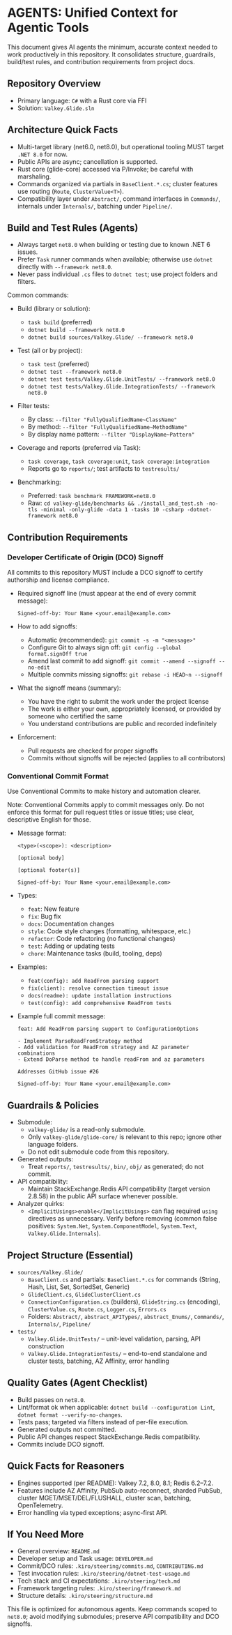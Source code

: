 # AGENTS: Unified Context for Agentic Tools

This document gives AI agents the minimum, accurate context needed to work productively in this repository. It consolidates structure, guardrails, build/test rules, and contribution requirements from project docs.

## Repository Overview

- Primary language: `C#` with a Rust core via FFI
- Solution: `Valkey.Glide.sln`

## Architecture Quick Facts

- Multi-target library (net6.0, net8.0), but operational tooling MUST target `.NET 8.0` for now.
- Public APIs are async; cancellation is supported.
- Rust core (glide-core) accessed via P/Invoke; be careful with marshaling.
- Commands organized via partials in `BaseClient.*.cs`; cluster features use routing (`Route`, `ClusterValue<T>`).
- Compatibility layer under `Abstract/`, command interfaces in `Commands/`, internals under `Internals/`, batching under `Pipeline/`.

## Build and Test Rules (Agents)

- Always target `net8.0` when building or testing due to known .NET 6 issues.
- Prefer `Task` runner commands when available; otherwise use `dotnet` directly with `--framework net8.0`.
- Never pass individual `.cs` files to `dotnet test`; use project folders and filters.

Common commands:

- Build (library or solution):
  - `task build` (preferred)
  - `dotnet build --framework net8.0`
  - `dotnet build sources/Valkey.Glide/ --framework net8.0`

- Test (all or by project):
  - `task test` (preferred)
  - `dotnet test --framework net8.0`
  - `dotnet test tests/Valkey.Glide.UnitTests/ --framework net8.0`
  - `dotnet test tests/Valkey.Glide.IntegrationTests/ --framework net8.0`

- Filter tests:
  - By class: `--filter "FullyQualifiedName~ClassName"`
  - By method: `--filter "FullyQualifiedName~MethodName"`
  - By display name pattern: `--filter "DisplayName~Pattern"`

- Coverage and reports (preferred via Task):
  - `task coverage`, `task coverage:unit`, `task coverage:integration`
  - Reports go to `reports/`; test artifacts to `testresults/`

- Benchmarking:
  - Preferred: `task benchmark FRAMEWORK=net8.0`
  - Raw: `cd valkey-glide/benchmarks && ./install_and_test.sh -no-tls -minimal -only-glide -data 1 -tasks 10 -csharp -dotnet-framework net8.0`

## Contribution Requirements

### Developer Certificate of Origin (DCO) Signoff

All commits to this repository MUST include a DCO signoff to certify authorship and license compliance.

- Required signoff line (must appear at the end of every commit message):

  ```
  Signed-off-by: Your Name <your.email@example.com>
  ```

- How to add signoffs:
  - Automatic (recommended): `git commit -s -m "<message>"`
  - Configure Git to always sign off: `git config --global format.signOff true`
  - Amend last commit to add signoff: `git commit --amend --signoff --no-edit`
  - Multiple commits missing signoffs: `git rebase -i HEAD~n --signoff`

- What the signoff means (summary):
  - You have the right to submit the work under the project license
  - The work is either your own, appropriately licensed, or provided by someone who certified the same
  - You understand contributions are public and recorded indefinitely

- Enforcement:
  - Pull requests are checked for proper signoffs
  - Commits without signoffs will be rejected (applies to all contributors)

### Conventional Commit Format

Use Conventional Commits to make history and automation clearer.

Note: Conventional Commits apply to commit messages only. Do not enforce this format for pull request titles or issue titles; use clear, descriptive English for those.

- Message format:

  ```
  <type>(<scope>): <description>

  [optional body]

  [optional footer(s)]

  Signed-off-by: Your Name <your.email@example.com>
  ```

- Types:
  - `feat`: New feature
  - `fix`: Bug fix
  - `docs`: Documentation changes
  - `style`: Code style changes (formatting, whitespace, etc.)
  - `refactor`: Code refactoring (no functional changes)
  - `test`: Adding or updating tests
  - `chore`: Maintenance tasks (build, tooling, deps)

- Examples:
  - `feat(config): add ReadFrom parsing support`
  - `fix(client): resolve connection timeout issue`
  - `docs(readme): update installation instructions`
  - `test(config): add comprehensive ReadFrom tests`

- Example full commit message:

  ```
  feat: Add ReadFrom parsing support to ConfigurationOptions

  - Implement ParseReadFromStrategy method
  - Add validation for ReadFrom strategy and AZ parameter combinations
  - Extend DoParse method to handle readFrom and az parameters

  Addresses GitHub issue #26

  Signed-off-by: Your Name <your.email@example.com>
  ```

## Guardrails & Policies

- Submodule:
  - `valkey-glide/` is a read-only submodule.
  - Only `valkey-glide/glide-core/` is relevant to this repo; ignore other language folders.
  - Do not edit submodule code from this repository.
- Generated outputs:
  - Treat `reports/`, `testresults/`, `bin/`, `obj/` as generated; do not commit.
- API compatibility:
  - Maintain StackExchange.Redis API compatibility (target version 2.8.58) in the public API surface whenever possible.
- Analyzer quirks:
  - `<ImplicitUsings>enable</ImplicitUsings>` can flag required `using` directives as unnecessary. Verify before removing (common false positives: `System.Net`, `System.ComponentModel`, `System.Text`, `Valkey.Glide.Internals`).

## Project Structure (Essential)

- `sources/Valkey.Glide/`
  - `BaseClient.cs` and partials: `BaseClient.*.cs` for commands (String, Hash, List, Set, SortedSet, Generic)
  - `GlideClient.cs`, `GlideClusterClient.cs`
  - `ConnectionConfiguration.cs` (builders), `GlideString.cs` (encoding), `ClusterValue.cs`, `Route.cs`, `Logger.cs`, `Errors.cs`
  - Folders: `Abstract/`, `abstract_APITypes/`, `abstract_Enums/`, `Commands/`, `Internals/`, `Pipeline/`
- `tests/`
  - `Valkey.Glide.UnitTests/` – unit-level validation, parsing, API construction
  - `Valkey.Glide.IntegrationTests/` – end-to-end standalone and cluster tests, batching, AZ Affinity, error handling

<!-- Analyzer guidance and common commands consolidated under Guardrails & Policies and Build/Test above to reduce redundancy. -->

## Quality Gates (Agent Checklist)

- Build passes on `net8.0`.
- Lint/format ok when applicable: `dotnet build --configuration Lint`, `dotnet format --verify-no-changes`.
- Tests pass; targeted via filters instead of per-file execution.
- Generated outputs not committed.
- Public API changes respect StackExchange.Redis compatibility.
- Commits include DCO signoff.

## Quick Facts for Reasoners

- Engines supported (per README): Valkey 7.2, 8.0, 8.1; Redis 6.2–7.2.
- Features include AZ Affinity, PubSub auto-reconnect, sharded PubSub, cluster MGET/MSET/DEL/FLUSHALL, cluster scan, batching, OpenTelemetry.
- Error handling via typed exceptions; async-first API.

## If You Need More

- General overview: `README.md`
- Developer setup and Task usage: `DEVELOPER.md`
- Commit/DCO rules: `.kiro/steering/commits.md`, `CONTRIBUTING.md`
- Test invocation rules: `.kiro/steering/dotnet-test-usage.md`
- Tech stack and CI expectations: `.kiro/steering/tech.md`
- Framework targeting rules: `.kiro/steering/framework.md`
- Structure details: `.kiro/steering/structure.md`

This file is optimized for autonomous agents. Keep commands scoped to `net8.0`; avoid modifying submodules; preserve API compatibility and DCO signoffs.
